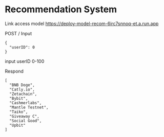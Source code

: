 # Recommendation System

Link access model
https://deploy-model-recom-6irc7snnoq-et.a.run.app

POST /
Input
```
{
  "userID": 0
}
```
input userID 0-100

Respond
```
[
  "BNB Doge",
  "Catly.io",
  "Zetachain",
  "Bybit",
  "Cashmerlabs",
  "Mantle Testnet",
  "Taiko",
  "Giveaway C",
  "Social Good",
  "Upbit"
]
```
